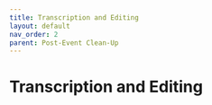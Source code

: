 ```yaml
---
title: Transcription and Editing
layout: default
nav_order: 2
parent: Post-Event Clean-Up
---
```


# Transcription and Editing 